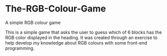 # The-RGB-Colour-Game
A simple RGB colour game

This is a simple game that asks the user to guess which of 6 blocks has the RGB color displayed in the heading. It was created through an exercise to help develop my knowledge about RGB colours with some front-end programming.
